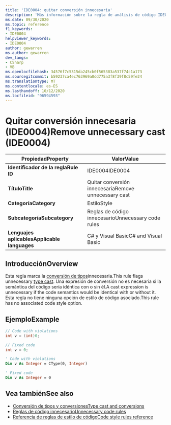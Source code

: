```yaml
---
title: 'IDE0004: quitar conversión innecesaria'
description: 'Más información sobre la regla de análisis de código IDE0004: quitar conversión innecesaria'
ms.date: 09/30/2020
ms.topic: reference
f1_keywords:
- IDE0004
helpviewer_keywords:
- IDE0004
author: gewarren
ms.author: gewarren
dev_langs:
- CSharp
- VB
ms.openlocfilehash: 34576f7c5315da245cb0f565383a537f74c1a173
ms.sourcegitcommit: b59237ca4ec763969a0dd775a3f8f39f8c59fe24
ms.translationtype: MT
ms.contentlocale: es-ES
ms.lasthandoff: 10/12/2020
ms.locfileid: "96594593"
---
```

# <a name="remove-unnecessary-cast-ide0004"></a><span data-ttu-id="8d23b-103">Quitar conversión innecesaria (IDE0004)</span><span class="sxs-lookup"><span data-stu-id="8d23b-103">Remove unnecessary cast (IDE0004)</span></span>

|<span data-ttu-id="8d23b-104">Propiedad</span><span class="sxs-lookup"><span data-stu-id="8d23b-104">Property</span></span>|<span data-ttu-id="8d23b-105">Valor</span><span class="sxs-lookup"><span data-stu-id="8d23b-105">Value</span></span>|
|-|-|
| <span data-ttu-id="8d23b-106">**Identificador de la regla**</span><span class="sxs-lookup"><span data-stu-id="8d23b-106">**Rule ID**</span></span> | <span data-ttu-id="8d23b-107">IDE0004</span><span class="sxs-lookup"><span data-stu-id="8d23b-107">IDE0004</span></span> |
| <span data-ttu-id="8d23b-108">**Título**</span><span class="sxs-lookup"><span data-stu-id="8d23b-108">**Title**</span></span> | <span data-ttu-id="8d23b-109">Quitar conversión innecesaria</span><span class="sxs-lookup"><span data-stu-id="8d23b-109">Remove unnecessary cast</span></span> |
| <span data-ttu-id="8d23b-110">**Categoría**</span><span class="sxs-lookup"><span data-stu-id="8d23b-110">**Category**</span></span> | <span data-ttu-id="8d23b-111">Estilo</span><span class="sxs-lookup"><span data-stu-id="8d23b-111">Style</span></span> |
| <span data-ttu-id="8d23b-112">**Subcategoría**</span><span class="sxs-lookup"><span data-stu-id="8d23b-112">**Subcategory**</span></span> | <span data-ttu-id="8d23b-113">Reglas de código innecesario</span><span class="sxs-lookup"><span data-stu-id="8d23b-113">Unnecessary code rules</span></span> |
| <span data-ttu-id="8d23b-114">**Lenguajes aplicables**</span><span class="sxs-lookup"><span data-stu-id="8d23b-114">**Applicable languages**</span></span> | <span data-ttu-id="8d23b-115">C# y Visual Basic</span><span class="sxs-lookup"><span data-stu-id="8d23b-115">C# and Visual Basic</span></span> |

## <a name="overview"></a><span data-ttu-id="8d23b-116">Introducción</span><span class="sxs-lookup"><span data-stu-id="8d23b-116">Overview</span></span>

<span data-ttu-id="8d23b-117">Esta regla marca la [conversión de tipos](../../../csharp/programming-guide/types/casting-and-type-conversions.md)innecesaria.</span><span class="sxs-lookup"><span data-stu-id="8d23b-117">This rule flags unnecessary [type cast](../../../csharp/programming-guide/types/casting-and-type-conversions.md).</span></span> <span data-ttu-id="8d23b-118">Una expresión de conversión no es necesaria si la semántica del código sería idéntica con o sin él.</span><span class="sxs-lookup"><span data-stu-id="8d23b-118">A cast expression is unnecessary if the code semantics would be identical with or without it.</span></span> <span data-ttu-id="8d23b-119">Esta regla no tiene ninguna opción de estilo de código asociado.</span><span class="sxs-lookup"><span data-stu-id="8d23b-119">This rule has no associated code style option.</span></span>

## <a name="example"></a><span data-ttu-id="8d23b-120">Ejemplo</span><span class="sxs-lookup"><span data-stu-id="8d23b-120">Example</span></span>

```csharp
// Code with violations
int v = (int)0;

// Fixed code
int v = 0;
```

```vb
' Code with violations
Dim v As Integer = CType(0, Integer)

' Fixed code
Dim v As Integer = 0
```

## <a name="see-also"></a><span data-ttu-id="8d23b-121">Vea también</span><span class="sxs-lookup"><span data-stu-id="8d23b-121">See also</span></span>

- [<span data-ttu-id="8d23b-122">Conversión de tipos y conversiones</span><span class="sxs-lookup"><span data-stu-id="8d23b-122">Type cast and conversions</span></span>](../../../csharp/programming-guide/types/casting-and-type-conversions.md)
- [<span data-ttu-id="8d23b-123">Reglas de código innecesario</span><span class="sxs-lookup"><span data-stu-id="8d23b-123">Unnecessary code rules</span></span>](unnecessary-code-rules.md)
- [<span data-ttu-id="8d23b-124">Referencia de reglas de estilo de código</span><span class="sxs-lookup"><span data-stu-id="8d23b-124">Code style rules reference</span></span>](index.md)
